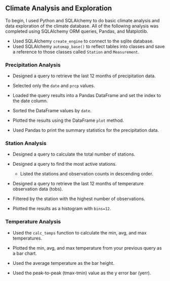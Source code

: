 ## Climate Analysis and Exploration
To begin, I used Python and SQLAlchemy to do basic climate analysis and data exploration of the climate database. All of the following analysis was completed using SQLAlchemy ORM queries, Pandas, and Matplotlib.

* Used SQLAlchemy `create_engine` to connect to the sqlite database.
* Used SQLAlchemy `automap_base()` to reflect  tables into classes and save a reference to those classes called `Station` and `Measurement`.

### Precipitation Analysis
* Designed a query to retrieve the last 12 months of precipitation data.

* Selected only the `date` and `prcp` values.

* Loaded the query results into a Pandas DataFrame and set the index to the date column.

* Sorted the DataFrame values by `date`.

* Plotted the results using the DataFrame `plot` method.

* Used Pandas to print the summary statistics for the precipitation data.

### Station Analysis
* Designed a query to calculate the total number of stations.

* Designed a query to find the most active stations.

    * Listed the stations and observation counts in descending order.

* Designed a query to retrieve the last 12 months of temperature observation data (tobs).

* Filtered by the station with the highest number of observations.

* Plotted the results as a histogram with `bins=12`.

### Temperature Analysis 

* Used the `calc_temps` function to calculate the min, avg, and max temperatures.

* Plotted the min, avg, and max temperature from your previous query as a bar chart.

* Used the average temperature as the bar height.

* Used the peak-to-peak (tmax-tmin) value as the y error bar (yerr).

